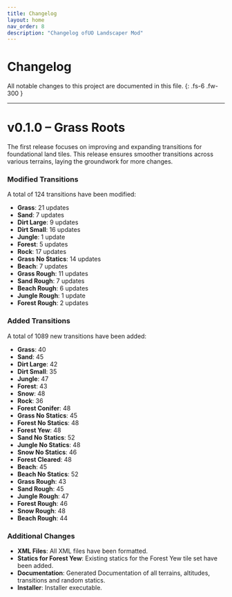 ```yaml
---
title: Changelog
layout: home
nav_order: 8
description: "Changelog ofUO Landscaper Mod"
---
```


# Changelog

All notable changes to this project are documented in this file.
{: .fs-6 .fw-300 }

---

# v0.1.0 – Grass Roots

The first release focuses on improving and expanding transitions for foundational land tiles. This release ensures smoother transitions across various terrains, laying the groundwork for more changes.

### Modified Transitions

A total of 124 transitions have been modified:

- **Grass**: 21 updates
- **Sand**: 7 updates
- **Dirt Large**: 9 updates
- **Dirt Small**: 16 updates
- **Jungle**: 1 update
- **Forest**: 5 updates
- **Rock**: 17 updates
- **Grass No Statics**: 14 updates
- **Beach**: 7 updates
- **Grass Rough**: 11 updates
- **Sand Rough**: 7 updates
- **Beach Rough**: 6 updates
- **Jungle Rough**: 1 update
- **Forest Rough**: 2 updates

### Added Transitions

A total of 1089 new transitions have been added:

- **Grass**: 40
- **Sand**: 45
- **Dirt Large**: 42
- **Dirt Small**: 35
- **Jungle**: 47
- **Forest**: 43
- **Snow**: 48
- **Rock**: 36
- **Forest Conifer**: 48
- **Grass No Statics**: 45
- **Forest No Statics**: 48
- **Forest Yew**: 48
- **Sand No Statics**: 52
- **Jungle No Statics**: 48
- **Snow No Statics**: 46
- **Forest Cleared**: 48
- **Beach**: 45
- **Beach No Statics**: 52
- **Grass Rough**: 43
- **Sand Rough**: 45
- **Jungle Rough**: 47
- **Forest Rough**: 46
- **Snow Rough**: 48
- **Beach Rough**: 44

### Additional Changes
- **XML Files**: All XML files have been formatted.
- **Statics for Forest Yew**: Existing statics for the Forest Yew tile set have been added.
- **Documentation**: Generated Documentation of all terrains, altitudes, transitions and random statics.
- **Installer**: Installer executable.